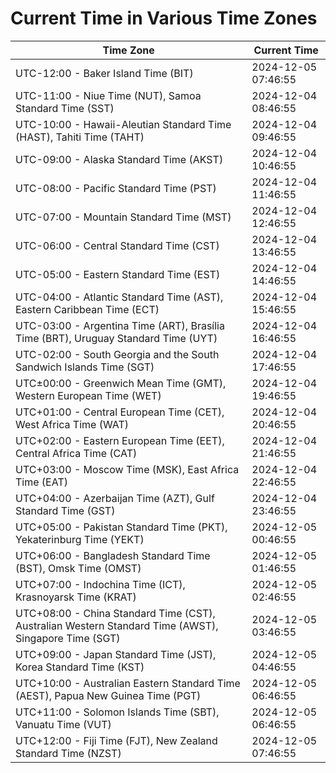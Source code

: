 # Current Time in Various Time Zones

| Time Zone | Current Time |
|-----------|--------------|
| UTC-12:00 - Baker Island Time (BIT) | 2024-12-05 07:46:55 |
| UTC-11:00 - Niue Time (NUT), Samoa Standard Time (SST) | 2024-12-04 08:46:55 |
| UTC-10:00 - Hawaii-Aleutian Standard Time (HAST), Tahiti Time (TAHT) | 2024-12-04 09:46:55 |
| UTC-09:00 - Alaska Standard Time (AKST) | 2024-12-04 10:46:55 |
| UTC-08:00 - Pacific Standard Time (PST) | 2024-12-04 11:46:55 |
| UTC-07:00 - Mountain Standard Time (MST) | 2024-12-04 12:46:55 |
| UTC-06:00 - Central Standard Time (CST) | 2024-12-04 13:46:55 |
| UTC-05:00 - Eastern Standard Time (EST) | 2024-12-04 14:46:55 |
| UTC-04:00 - Atlantic Standard Time (AST), Eastern Caribbean Time (ECT) | 2024-12-04 15:46:55 |
| UTC-03:00 - Argentina Time (ART), Brasília Time (BRT), Uruguay Standard Time (UYT) | 2024-12-04 16:46:55 |
| UTC-02:00 - South Georgia and the South Sandwich Islands Time (SGT) | 2024-12-04 17:46:55 |
| UTC±00:00 - Greenwich Mean Time (GMT), Western European Time (WET) | 2024-12-04 19:46:55 |
| UTC+01:00 - Central European Time (CET), West Africa Time (WAT) | 2024-12-04 20:46:55 |
| UTC+02:00 - Eastern European Time (EET), Central Africa Time (CAT) | 2024-12-04 21:46:55 |
| UTC+03:00 - Moscow Time (MSK), East Africa Time (EAT) | 2024-12-04 22:46:55 |
| UTC+04:00 - Azerbaijan Time (AZT), Gulf Standard Time (GST) | 2024-12-04 23:46:55 |
| UTC+05:00 - Pakistan Standard Time (PKT), Yekaterinburg Time (YEKT) | 2024-12-05 00:46:55 |
| UTC+06:00 - Bangladesh Standard Time (BST), Omsk Time (OMST) | 2024-12-05 01:46:55 |
| UTC+07:00 - Indochina Time (ICT), Krasnoyarsk Time (KRAT) | 2024-12-05 02:46:55 |
| UTC+08:00 - China Standard Time (CST), Australian Western Standard Time (AWST), Singapore Time (SGT) | 2024-12-05 03:46:55 |
| UTC+09:00 - Japan Standard Time (JST), Korea Standard Time (KST) | 2024-12-05 04:46:55 |
| UTC+10:00 - Australian Eastern Standard Time (AEST), Papua New Guinea Time (PGT) | 2024-12-05 06:46:55 |
| UTC+11:00 - Solomon Islands Time (SBT), Vanuatu Time (VUT) | 2024-12-05 06:46:55 |
| UTC+12:00 - Fiji Time (FJT), New Zealand Standard Time (NZST) | 2024-12-05 07:46:55 |
